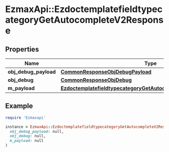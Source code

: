 # EzmaxApi::EzdoctemplatefieldtypecategoryGetAutocompleteV2Response

## Properties

| Name | Type | Description | Notes |
| ---- | ---- | ----------- | ----- |
| **obj_debug_payload** | [**CommonResponseObjDebugPayload**](CommonResponseObjDebugPayload.md) |  |  |
| **obj_debug** | [**CommonResponseObjDebug**](CommonResponseObjDebug.md) |  | [optional] |
| **m_payload** | [**EzdoctemplatefieldtypecategoryGetAutocompleteV2ResponseMPayload**](EzdoctemplatefieldtypecategoryGetAutocompleteV2ResponseMPayload.md) |  |  |

## Example

```ruby
require 'Ezmaxapi'

instance = EzmaxApi::EzdoctemplatefieldtypecategoryGetAutocompleteV2Response.new(
  obj_debug_payload: null,
  obj_debug: null,
  m_payload: null
)
```

